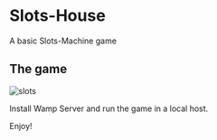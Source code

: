 # Slots-House
A basic Slots-Machine game


## The game
![slots](https://user-images.githubusercontent.com/33619352/84593426-ff2f5780-ae54-11ea-92d1-a70ff24789f7.JPG)



Install Wamp Server and run the game in a local host.

Enjoy!
